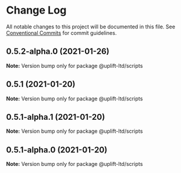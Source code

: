 # Change Log

All notable changes to this project will be documented in this file.
See [Conventional Commits](https://conventionalcommits.org) for commit guidelines.

## 0.5.2-alpha.0 (2021-01-26)

**Note:** Version bump only for package @uplift-ltd/scripts





## 0.5.1 (2021-01-20)

**Note:** Version bump only for package @uplift-ltd/scripts





## 0.5.1-alpha.1 (2021-01-20)

**Note:** Version bump only for package @uplift-ltd/scripts





## 0.5.1-alpha.0 (2021-01-20)

**Note:** Version bump only for package @uplift-ltd/scripts
